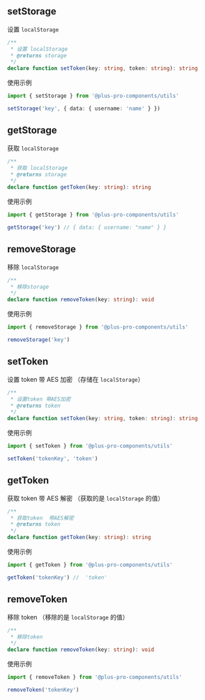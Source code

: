 ## setStorage

设置 `localStorage`

```ts
/**
 * 设置 localStorage
 * @returns storage
 */
declare function setToken(key: string, token: string): string
```

使用示例

```ts
import { setStorage } from '@plus-pro-components/utils'

setStorage('key', { data: { username: 'name' } })
```

## getStorage

获取 `localStorage`

```ts
/**
 * 获取 localStorage
 * @returns storage
 */
declare function getToken(key: string): string
```

使用示例

```ts
import { getStorage } from '@plus-pro-components/utils'

getStorage('key') // { data: { username: "name" } }
```

## removeStorage

移除 `localStorage`

```ts
/**
 * 移除storage
 */
declare function removeToken(key: string): void
```

使用示例

```ts
import { removeStorage } from '@plus-pro-components/utils'

removeStorage('key')
```

## setToken

设置 token 带 AES 加密 （存储在 `localStorage`）

```ts
/**
 * 设置token 带AES加密
 * @returns token
 */
declare function setToken(key: string, token: string): string
```

使用示例

```ts
import { setToken } from '@plus-pro-components/utils'

setToken('tokenKey', 'token')
```

## getToken

获取 token 带 AES 解密 （获取的是 `localStorage` 的值）

```ts
/**
 * 获取token  带AES解密
 * @returns token
 */
declare function getToken(key: string): string
```

使用示例

```ts
import { getToken } from '@plus-pro-components/utils'

getToken('tokenKey') //  'token'
```

## removeToken

移除 token （移除的是 `localStorage` 的值）

```ts
/**
 * 移除token
 */
declare function removeToken(key: string): void
```

使用示例

```ts
import { removeToken } from '@plus-pro-components/utils'

removeToken('tokenKey')
```
